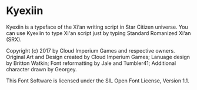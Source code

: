 # Kyexiin
Kyexiin is a typeface of the Xi‘an writing script in Star Citizen universe. You can use Kyexiin to type Xi'an script just by typing Standard Romanized Xi‘an (SRX).

Copyright (c) 2017 by Cloud Imperium Games and respective owners. Original Art and Design created by Cloud Imperium Games; Lanuage design by Britton Watkin; Font reformatting by Jale and Tumbler41; Additional character drawn by Georgey.

This Font Software is licensed under the SIL Open Font License, Version 1.1.

